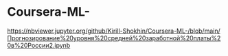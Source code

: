 # Coursera-ML-

https://nbviewer.jupyter.org/github/Kirill-Shokhin/Coursera-ML-/blob/main/Прогнозирование%20уровня%20средней%20заработной%20платы%20в%20России2.ipynb
